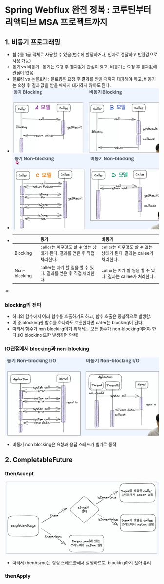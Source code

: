 # Spring Webflux 완전 정복 : 코루틴부터 리액티브 MSA 프로젝트까지

## 1. 비동기 프로그래밍
- 함수를 1급 객체로 사용할 수 있음(변수에 할당하거나, 인자로 전달하고 반환값으로 사용 가능)
- 동기 vs 비동기 : 동기는 요청 후 결과값에 관심이 있고, 비동기는 요청 후 결과값에 관심이 없음
- 블로킹 vs 논블로킹 : 블로킹은 요청 후 결과를 받을 때까지 대기해야 하고, 비동기는 요청 후 결과 값을 받을 때까지 대기하지 않아도 된다.
- ![img.png](images/sync-async1.png)
- ![img.png](images/sync-async2.png)
- 
  |              | 동기                                            | 비동기                                           |
  |--------------|-----------------------------------------------|-----------------------------------------------|
  | Blocking     | caller는 아무것도 할 수 없는 상태가 된다. 결과를 얻은 후 직접 처리한다. | caller는 아무것도 할 수 없는 상태가 된다. 결과는 callee가 처리한다. |
  | Non-blocking | caller는 자기 할 일을 할 수 있다. 결과를 얻은 후 직접 처리한다.     | caller는 자기 할 일을 할 수 있다. 결과는 callee가 처리한다.     |
ㄹ
### blocking의 전파 
- 하나의 함수에서 여러 함수를 호출하기도 하고, 함수 호출은 중첩적으로 발생함. 
- 이 중 blocking한 함수를 하나라도 호출한다면 caller는 blocking이 된다.
- 따라서 함수가 non blocking이기 위해서는 모든 함수가 non-blocking이어야 한다.(IO blocking 또한 발생하면 안됨)

### IO관점에서 blocking과 non-blocking
![img.png](images/io-blocking-non-blocking.png)
- 비동기 non blocking은 요청과 응답 스레드가 별개로 동작

## 2. CompletableFuture
### thenAccept
![img.png](images/completablefuture.png)
- 따라서 thenAsync는 항상 스레드풀에서 실행하므로, blocking하지 않아 유리

### thenApply